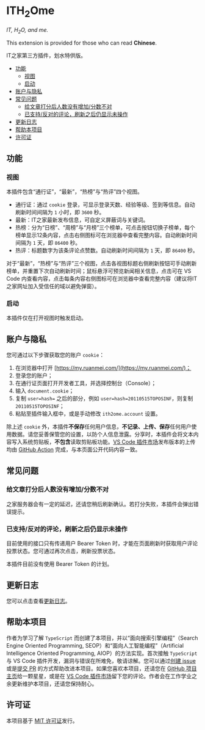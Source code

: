 # ITH<sub>2</sub>Ome

*IT, H<sub>2</sub>O, and me.*

This extension is provided for those who can read **Chinese**.

IT之家第三方插件，划水特供版。

- [功能](#功能)
  - [视图](#视图)
  - [启动](#启动)
- [账户与隐私](#账户与隐私)
- [常见问题](#常见问题)
  - [给文章打分后人数没有增加/分数不对](#给文章打分后人数没有增加分数不对)
  - [已支持/反对的评论，刷新之后仍显示未操作](#已支持反对的评论刷新之后仍显示未操作)
- [更新日志](#更新日志)
- [帮助本项目](#帮助本项目)
- [许可证](#许可证)

## 功能
### 视图

本插件包含“通行证”，“最新”，“热榜”与“热评”四个视图。

* 通行证：通过 `cookie` 登录，可显示登录天数、经验等级、签到等信息。自动刷新时间间隔为 `1` 小时，即 `3600` 秒。
* 最新：IT之家最新发布信息，可自定义屏蔽词与关键词。
* 热榜：分为“日榜”、“周榜”与“月榜”三个榜单，可点击按钮切换子榜单，每个榜单显示12条内容，点击右侧图标可在浏览器中查看完整内容。自动刷新时间间隔为 `1` 天，即 `86400` 秒。
* 热评：标题数字为该条评论点赞数。自动刷新时间间隔为 `1` 天，即 `86400` 秒。

对于“最新”，“热榜”与“热评”三个视图，点击各视图标题右侧刷新按钮可手动刷新榜单，并重置下次自动刷新时间；鼠标悬浮可预览新闻相关信息，点击可在 VS Code 内查看内容，点击每条内容右侧图标可在浏览器中查看完整内容（建议将IT之家网址加入受信任的域以避免弹窗）。

### 启动

本插件仅在打开视图时触发启动。

## 账户与隐私

您可通过以下步骤获取您的账户 `cookie`：

1. 在浏览器中打开 [https://my.ruanmei.com/](https://my.ruanmei.com/)；
2. 登录您的账户；
3. 在通行证页面打开开发者工具，并选择控制台（Console）；
4. 输入 `document.cookie`；
5. 复制 `user=hash=` 之后的部分，例如 `user=hash=20110515TOPOSINF`，则复制 `20110515TOPOSINF`；
6. 粘贴至插件输入框中，或是手动修改 `ith2ome.account` 设置。

除上述 `cookie` 外，本插件**不保存**任何用户信息，**不记录、上传、保存**任何用户使用数据。请您妥善保管您的设置，以防个人信息泄露。分享时，本插件会将文本内容写入系统剪贴板，**不包含**读取剪贴板功能。[VS Code 插件市场](https://marketplace.visualstudio.com/items?itemName=astro-tai.ith2ome)发布版本的上传均由 [GitHub Action](.github/workflows/publish.yml) 完成，与本页面公开代码内容一致。

## 常见问题
### 给文章打分后人数没有增加/分数不对

之家服务器会有一定的延迟，还请您稍后刷新确认。若打分失败，本插件会弹出错误提示。

### 已支持/反对的评论，刷新之后仍显示未操作

目前使用的接口只有传递用户 Bearer Token 时，才能在页面刷新时获取用户评论投票状态。您可通过再次点击，刷新投票状态。

本插件目前没有使用 Bearer Token 的计划。

## 更新日志

您可以点击查看[更新日志](CHANGELOG.md)。

## 帮助本项目

作者为学习了解 `TypeScript` 而创建了本项目，并以“面向搜索引擎编程”（Search Engine Oriented Programming, SEOP）和“面向人工智能编程”（Artificial Intelligence Oriented Programming, AIOP）的方法实现。首次接触 `TypeScript` 与 VS Code 插件开发，漏洞与错误在所难免，敬请谅解。您可以通过[创建 issue](https://github.com/Tai-Zhou/ITH2Ome/issues/new/choose) 或是[提交 PR](https://github.com/Tai-Zhou/ITH2Ome/compare) 的方式帮助改进本项目。如果您喜欢本项目，还请您在 [GitHub 项目主页](https://github.com/Tai-Zhou/ITH2Ome)给一颗星星，或是在 [VS Code 插件市场](https://marketplace.visualstudio.com/items?itemName=astro-tai.ith2ome)留下您的评论。作者会在工作学业之余更新维护本项目，还请您保持耐心。

## 许可证

本项目基于 [MIT 许可证](LICENSE)发行。
